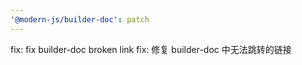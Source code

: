 ```yaml
---
'@modern-js/builder-doc': patch
---
```


fix: fix builder-doc broken link
fix: 修复 builder-doc 中无法跳转的链接

